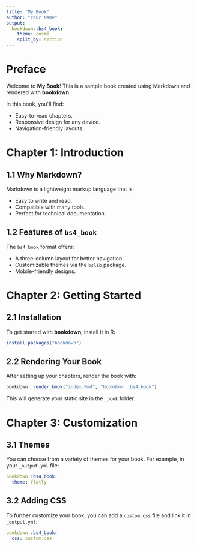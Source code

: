 ```yaml
---
title: "My Book"
author: "Your Name"
output:
  bookdown::bs4_book:
    theme: cosmo
    split_by: section
---
```


# Preface

Welcome to **My Book**! This is a sample book created using Markdown and rendered with **bookdown**.

In this book, you'll find:

- Easy-to-read chapters.
- Responsive design for any device.
- Navigation-friendly layouts.

# Chapter 1: Introduction

## 1.1 Why Markdown?

Markdown is a lightweight markup language that is:

- Easy to write and read.
- Compatible with many tools.
- Perfect for technical documentation.

## 1.2 Features of `bs4_book`

The `bs4_book` format offers:

- A three-column layout for better navigation.
- Customizable themes via the `bslib` package.
- Mobile-friendly designs.

# Chapter 2: Getting Started

## 2.1 Installation

To get started with **bookdown**, install it in R:

```r
install.packages("bookdown")
```

## 2.2 Rendering Your Book

After setting up your chapters, render the book with:

```r
bookdown::render_book("index.Rmd", "bookdown::bs4_book")
```

This will generate your static site in the `_book` folder.

# Chapter 3: Customization

## 3.1 Themes

You can choose from a variety of themes for your book. For example, in your `_output.yml` file:

```yaml
bookdown::bs4_book:
  theme: flatly
```

## 3.2 Adding CSS

To further customize your book, you can add a `custom.css` file and link it in `_output.yml`:

```yaml
bookdown::bs4_book:
  css: custom.css
